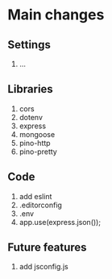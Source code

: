 # Main changes

## Settings

1. ...

## Libraries

1. cors
2. dotenv
3. express
4. mongoose
5. pino-http
6. pino-pretty

## Code

1. add eslint
2. .editorconfig
3. .env
4. app.use(express.json());


## Future features

1) add jsconfig.js
